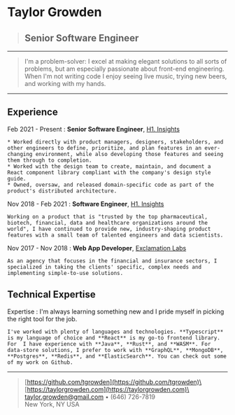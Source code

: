 Taylor Growden
============

> <h2 class="subtitle">Senior Software Engineer</h2>

----

> I'm a problem-solver: I excel at making elegant solutions to all sorts of problems, but am especially passionate about front-end engineering. When I'm not writing code I enjoy seeing live music, trying new beers, and working with my hands.

----

Experience
----------
Feb 2021 - Present
:   **Senior Software Engineer**, [H1. Insights](https://h1insights.com)

    * Worked directly with product managers, designers, stakeholders, and other engineers to define, prioritize, and plan features in an ever-changing environment, while also developing those features and seeing them through to completion.
    * Worked with the design team to create, maintain, and document a React component library compliant with the company's design style guide.
    * Owned, oversaw, and released domain-specific code as part of the product's distributed architecture.

Nov 2018 - Feb 2021
:   **Software Engineer**, [H1. Insights](https://h1insights.com)

    Working on a product that is "trusted by the top pharmaceutical, biotech, financial, data and healthcare organizations around the world", I have continued to provide new, industry-shaping product features with a small team of talented engineers and data scientists.

Nov 2017 - Nov 2018
:   **Web App Developer**, [Exclamation Labs](https://exclamationlabs.com/)

    As an agency that focuses in the financial and insurance sectors, I specialized in taking the clients' specific, complex needs and implementing simple-to-use solutions.

<!-- Commented-out to keep PDF a single page -->
<!-- Mar 2016 - Nov 2017
:   **Software Developer**, [Willetts Systems](https://willettstech.com/)

    I primarily worked on a fully certified, HIPAA compliant electronic medical record, including designing, maintaining, and documenting a custom REST API for the EMR.

Mar 2015 - Mar 2016
:   **Freelance / Consulting**

    During my time working as a consulting web developer, I designed and developed sites and web apps for businesses and individuals, ranging from single static pages to full featured apps solving unique problems. -->

Technical Expertise
--------------------

Expertise
:  I'm always learning something new and I pride myself in picking the right tool for the job.

    I've worked with plenty of languages and technologies. **Typescript** is my language of choice and **React** is my go-to frontend library. For  I have experience with **Java**, **Rust**, and **WASM**. For data-store solutions, I prefer to work with **GraphQL**, **MongoDB**, **Postgres**, **Redis**, and **ElasticSearch**. You can check out some of my work on Github.

----

> [https://github.com/tgrowden](https://github.com/tgrowden)\
> [https://taylorgrowden.com](https://taylorgrowden.com)\
> <taylor.growden@gmail.com> • (646) 726-7819\
> New York, NY USA

